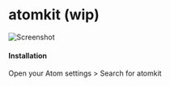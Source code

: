 # atomkit (wip)

![Screenshot](http://cloud.alasdairmonk.com/image/0S1C3T2p3j2N/Screen%20Shot%202014-02-27%20at%2013.53.23.png)

#### Installation

Open your Atom settings > Search for atomkit
